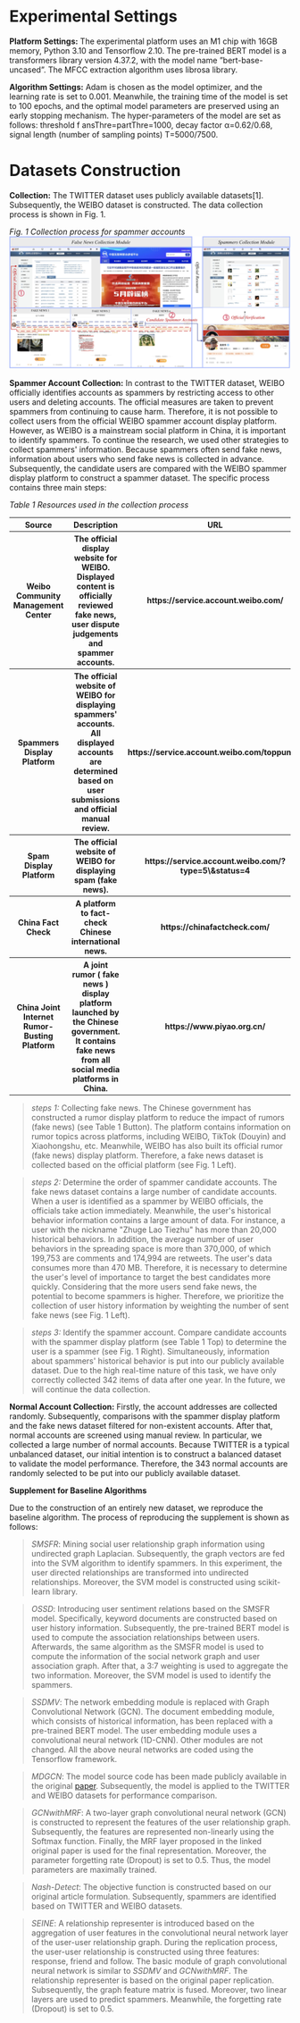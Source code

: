 # Experimental Settings

**Platform Settings:** The experimental platform uses an M1 chip with 16GB memory, Python 3.10 and Tensorflow 2.10. The pre-trained BERT model is a transformers library version 4.37.2, with the model name ”bert-base-uncased”. The MFCC extraction algorithm uses librosa library.

**Algorithm Settings:**  Adam is chosen as the model optimizer, and the learning rate is set to 0.001. Meanwhile, the training time of the model is set to 100 epochs, and the optimal model parameters are preserved using an early stopping mechanism. The hyper-parameters of the model are set as follows: threshold f ansThre=partThre=1000, decay factor α=0.62/0.68, signal length (number of sampling points) T=5000/7500.

# Datasets Construction

**Collection:** The TWITTER dataset uses publicly available datasets[1]. Subsequently, the WEIBO dataset is constructed. The data collection process is shown in Fig. 1.

*Fig. 1 Collection process for spammer accounts*
![Weibo Dataset Construction](./fig/weibo.jpg "Weibo Dataset Construction")

**Spammer Account Collection:** In contrast to the TWITTER dataset, WEIBO officially identifies accounts as spammers by restricting access to other users and deleting accounts. The official measures are taken to prevent spammers from continuing to cause harm. Therefore, it is not possible to collect users from the official WEIBO spammer account display platform. However, as WEIBO is a mainstream social platform in China, it is important to identify spammers. To continue the research, we used other strategies to collect spammers' information. Because spammers often send fake news, information about users who send fake news is collected in advance. Subsequently, the candidate users are compared with the WEIBO spammer display platform to construct a spammer dataset. The specific process contains three main steps:

*Table 1 Resources used in the collection process*
<table>
  <tr>
    <th width="300" >Source</th>
    <th width="600" >Description</th>
    <th width="100" >URL</th>
  </tr>
  <tr>
    <th width="300" >Weibo Community Management Center</th>
    <th width="600" >The official display website for WEIBO. Displayed content is officially reviewed fake news, user dispute judgements and spammer accounts.</th>
    <th width="100" >https://service.account.weibo.com/</th>
  </tr>
  <tr>
    <th width="300" >Spammers Display Platform</th>
    <th width="600" >The official website of WEIBO for displaying spammers' accounts. All displayed accounts are determined based on user submissions and official manual review.</th>
    <th width="100" >https://service.account.weibo.com/toppunish</th>
  </tr>
  <tr>
    <th width="300" >Spam Display Platform</th>
    <th width="600" >The official website of WEIBO for displaying spam (fake news).</th>
    <th width="100" >https://service.account.weibo.com/?type=5\&status=4</th>
  </tr>
  <tr>
    <th width="300" >China Fact Check</th>
    <th width="600" >A platform to fact-check Chinese international news.</th>
    <th width="100" >https://chinafactcheck.com/</th>
  </tr>
  <tr>
    <th width="300" >China Joint Internet Rumor-Busting Platform</th>
    <th width="600" >A joint rumor ( fake news ) display platform launched by the Chinese government. It contains fake news from all social media platforms in China.</th>
    <th width="100" >https://www.piyao.org.cn/</th>
  </tr>
</table>

> *steps 1:* Collecting fake news. The Chinese government has constructed a rumor display platform to reduce the impact of rumors (fake news) (see Table 1 Button). The platform contains information on rumor topics across platforms, including WEIBO, TikTok (Douyin) and Xiaohongshu, etc. Meanwhile, WEIBO has also built its official rumor (fake news) display platform. Therefore, a fake news dataset is collected based on the official platform (see Fig. 1 Left).

> *steps 2:* Determine the order of spammer candidate accounts. The fake news dataset contains a large number of candidate accounts. When a user is identified as a spammer by WEIBO officials, the officials take action immediately. Meanwhile, the user's historical behavior information contains a large amount of data. For instance, a user with the nickname "Zhuge Lao Tiezhu" has more than 20,000 historical behaviors. In addition, the average number of user behaviors in the spreading space is more than 370,000, of which 199,753 are comments and 174,994 are retweets. The user's data consumes more than 470 MB. Therefore, it is necessary to determine the user's level of importance to target the best candidates more quickly. Considering that the more users send fake news, the potential to become spammers is higher. Therefore, we prioritize the collection of user history information by weighting the number of sent fake news (see Fig. 1 Left).

> *steps 3:* Identify the spammer account. Compare candidate accounts with the spammer display platform (see Table 1 Top) to determine the user is a spammer (see Fig. 1 Right). Simultaneously, information about spammers' historical behavior is put into our publicly available dataset. Due to the high real-time nature of this task, we have only correctly collected 342 items of data after one year. In the future, we will continue the data collection.

**Normal Account Collection:** Firstly, the account addresses are collected randomly. Subsequently, comparisons with the spammer display platform and the fake news dataset filtered for non-existent accounts. After that, normal accounts are screened using manual review. In particular, we collected a large number of normal accounts. Because TWITTER is a typical unbalanced dataset, our initial intention is to construct a balanced dataset to validate the model performance. Therefore, the 343 normal accounts are randomly selected to be put into our publicly available dataset.

**Supplement for Baseline Algorithms**

Due to the construction of an entirely new dataset, we reproduce the baseline algorithm. The process of reproducing the supplement is shown as follows:

> *SMSFR*: Mining social user relationship graph information using undirected graph Laplacian. Subsequently, the graph vectors are fed into the SVM algorithm to identify spammers. In this experiment, the user directed relationships are transformed into undirected relationships. Moreover, the SVM model is constructed using scikit-learn library.

> *OSSD*: Introducing user sentiment relations based on the SMSFR model. Specifically, keyword documents are constructed based on user history information. Subsequently, the pre-trained BERT model is used to compute the association relationships between users. Afterwards, the same algorithm as the SMSFR model is used to compute the information of the social network graph and user association graph. After that, a 3:7 weighting is used to aggregate the two information. Moreover, the SVM model is used to identify the spammers.

> *SSDMV*: The network embedding module is replaced with Graph Convolutional Network (GCN). The document embedding module, which consists of historical information, has been replaced with a pre-trained BERT model. The user embedding module uses a convolutional neural network (1D-CNN). Other modules are not changed. All the above neural networks are coded using the Tensorflow framework.

> *MDGCN*: The model source code has been made publicly available in the original [paper](https://github.com/dleyan/MDGCN). Subsequently, the model is applied to the TWITTER and WEIBO datasets for performance comparison.

> *GCNwithMRF*: A two-layer graph convolutional neural network (GCN) is constructed to represent the features of the user relationship graph. Subsequently, the features are represented non-linearly using the Softmax function. Finally, the MRF layer proposed in the linked original paper is used for the final representation. Moreover, the parameter forgetting rate (Dropout) is set to 0.5. Thus, the model parameters are maximally trained.

> *Nash-Detect*: The objective function is constructed based on our original article formulation. Subsequently, spammers are identified based on TWITTER and WEIBO datasets.

> *SEINE*: A relationship representer is introduced based on the aggregation of user features in the convolutional neural network layer of the user-user relationship graph. During the replication process, the user-user relationship is constructed using three features: response, friend and follow. The basic module of graph convolutional neural network is similar to *SSDMV* and *GCNwithMRF*. The relationship representer is based on the original paper replication. Subsequently, the graph feature matrix is fused. Moreover, two linear layers are used to predict spammers. Meanwhile, the forgetting rate (Dropout) is set to 0.5.


